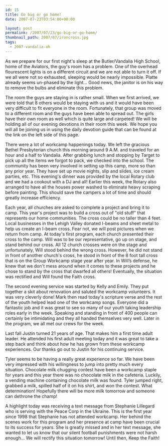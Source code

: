 ```yaml
---
id: 15
title: Go big or go home!
date: 2007-07-23T03:54:00+00:00

layout: post
permalink: /2007/07/23/go-big-or-go-home/
thumbnail_path: 2007/07/ironcross.jpg
tags:
  - 2007-vandalia-oh
---
```

As we prepare for our first night's sleep at the Butler/Vandalia High School, home of the Aviators, the guy's room has a problem. One of the overhead flourescent lights is on a different circuit and we are not able to turn it off. If we all were not so exhausted, sleeping would be nearly impossible. Platte already seems un-phased by the light&#8230; Good news, the janitor is on his way to remove the bulbs and eliminate this problem. 

The room the guys are staying in is rather small. When we first arrived, we were told that 8 others would be staying with us and it would have been very difficult to fit everyone in the room. Fortunately, that group was moved to a different room and the guys have been able to spread out. The girls have their own room as well which is quite large and carpeted! We will be holding all of our evening devotions in their room this week. We hope you will all be joining us in using the daily devotion guide that can be found at the link on the left side of this page.

There were a lot of workcamp happenings today. We left the gracious Bethel Presbyterian church this morning around 9 A.M. and traveled for an hour and a half to Vandalia. After grabbing lunch and stopping by Target to pick up all the items we forgot to pack, we checked into the school. The community has been very involved in setting up this camp, more so than any prior year. They have set up movie nights, slip and slides, ice cream parties, etc. This evening's dinner was provided by the local Rotary club and we had a cookout with a DJ and all! Earlier this week, the Rotary also arranged to have all the houses power washed to eliminate heavy scraping before painting. This should save the campers a lot of time and should greatly increase efficiency.

Each year, all churches are asked to complete a project and bring it to camp. This year's project was to build a cross out of "old stuff" that represents our home communities. The cross could be no taller than 4 feet. Local businesses in the Lehigh Valley donated I-beams and sheet metal to help us create an I-beam cross. Fear not, we will post pictures when we return from camp. At today's first program, each church presented their cross to the camp. Will was to be our representative, go up on stage, and stand behind our cross. All 12 church crosses were on the stage and unfortunately, Will stood behind the wrong cross. However, he did not stand in front of another church's cross, he stood in front of the 8 foot tall cross that is on the Group Workcamp stage year after year. In Will&#8217;s defense, he knew that we don't mess around when it comes to these projects and he chose to stand by the cross that dwarfed all others! Eventually, the situation was rectified and Will found the Faith cross.

The second evening service was started by Kelly and Emily. They put together a skit about renovation and saluted the workcamp volunteers. It was very cleverly done! Mark then read today's scripture verse and the rest of the youth helped lead one of the workcamp songs. Everyone did a fantastic job and it was great to see so many of our youth taking leadership roles early in the week. Speaking and standing in front of 400 people can certainly be intimidating and they all handed themselves very well. Later in the program, we all met our crews for the week. 

Last fall Justin turned 21 years of age. That makes him a first time adult leader. He attended his first adult meeting today and it was great to take a step back and think about how he has grown from these workcamp experiences. Our thanks go out to Justin for his continuing service.

Tyler seems to be having a really great experience so far. We have been very impressed with his willingness to jump into pretty much every situation. Chocolate milk chugging contest have been a workcamp staple for years and this year there was no chocolate milk in the cafeteria. Luckily, a vending machine containing chocolate milk was found. Tyler jumped right, grabbed a milk, spilled half of it on his shirt, and won the contest. What determination! Hopefully there will be more milk tomorrow and someone can dethrone the champ!

A highlight today was receiving a text message from Stephanie Lillegard who is serving with the Peace Corp in the Ukraine. This is the first year since 1998 that Stephanie has not attended workcamp. Her behind the scenes work for this program and her presence at camp have been crucial to its success for years. She is greatly missed and in her text message, she wanted to let us know that our silent football punishments were not harsh enough&#8230; We will rectify this situation tomorrow! Until then, Keep the Faith!